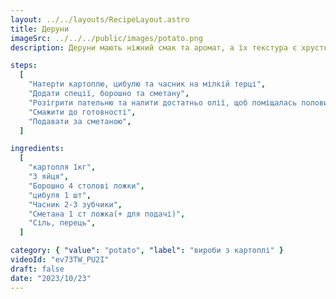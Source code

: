 ```yaml
---
layout: ../../layouts/RecipeLayout.astro
title: Деруни
imageSrc: ../../../public/images/potato.png
description: Деруни мають ніжний смак та аромат, а їх текстура є хрусткою ззовні і м'якою всередині. Їх можна подавати як окрему страву або супроводжувати сметаною.

steps:
  [
    "Натерти картоплю, цибулю та часник на мілкій терці",
    "Додати спеції, борошно та сметану",
    "Розігрити пательню та налити достатньо олії, щоб поміщалась половина товщини деруна",
    "Смажити до готовності",
    "Подавати за сметаною",
  ]

ingredients:
  [
    "картопля 1кг",
    "3 яйця",
    "Борошно 4 столові ложки",
    "цибуля 1 шт",
    "Часник 2-3 зубчики",
    "Сметана 1 ст ложка(+ для подачі)",
    "Сіль, перець",
  ]

category: { "value": "potato", "label": "вироби з картоплі" }
videoId: "ev73TW_PU2I"
draft: false
date: "2023/10/23"
---
```

